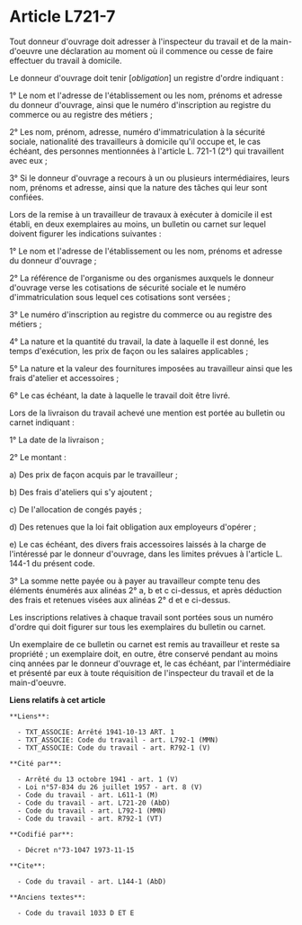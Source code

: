 # Article L721-7

Tout donneur d'ouvrage doit adresser à l'inspecteur du travail et de la main-d'oeuvre une déclaration au moment où il
commence ou cesse de faire effectuer du travail à domicile.

Le donneur d'ouvrage doit tenir [*obligation*] un registre d'ordre indiquant :

1° Le nom et l'adresse de l'établissement ou les nom, prénoms et adresse du donneur d'ouvrage, ainsi que le numéro
d'inscription au registre du commerce ou au registre des métiers ;

2° Les nom, prénom, adresse, numéro d'immatriculation à la sécurité sociale, nationalité des travailleurs à domicile qu'il
occupe et, le cas échéant, des personnes mentionnées à l'article L. 721-1 (2°) qui travaillent avec eux ;

3° Si le donneur d'ouvrage a recours à un ou plusieurs intermédiaires, leurs nom, prénoms et adresse, ainsi que la nature des
tâches qui leur sont confiées.

Lors de la remise à un travailleur de travaux à exécuter à domicile il est établi, en deux exemplaires au moins, un bulletin
ou carnet sur lequel doivent figurer les indications suivantes :

1° Le nom et l'adresse de l'établissement ou les nom, prénoms et adresse du donneur d'ouvrage ;

2° La référence de l'organisme ou des organismes auxquels le donneur d'ouvrage verse les cotisations de sécurité sociale et
le numéro d'immatriculation sous lequel ces cotisations sont versées ;

3° Le numéro d'inscription au registre du commerce ou au registre des métiers ;

4° La nature et la quantité du travail, la date à laquelle il est donné, les temps d'exécution, les prix de façon ou les
salaires applicables ;

5° La nature et la valeur des fournitures imposées au travailleur ainsi que les frais d'atelier et accessoires ;

6° Le cas échéant, la date à laquelle le travail doit être livré.

Lors de la livraison du travail achevé une mention est portée au bulletin ou carnet indiquant :

1° La date de la livraison ;

2° Le montant :

a) Des prix de façon acquis par le travailleur ;

b) Des frais d'ateliers qui s'y ajoutent ;

c) De l'allocation de congés payés ;

d) Des retenues que la loi fait obligation aux employeurs d'opérer ;

e) Le cas échéant, des divers frais accessoires laissés à la charge de l'intéressé par le donneur d'ouvrage, dans les limites
prévues à l'article L. 144-1 du présent code.

3° La somme nette payée ou à payer au travailleur compte tenu des éléments énumérés aux alinéas 2° a, b et c ci-dessus, et
après déduction des frais et retenues visées aux alinéas 2° d et e ci-dessus.

Les inscriptions relatives à chaque travail sont portées sous un numéro d'ordre qui doit figurer sur tous les exemplaires du
bulletin ou carnet.

Un exemplaire de ce bulletin ou carnet est remis au travailleur et reste sa propriété ; un exemplaire doit, en outre, être
conservé pendant au moins cinq années par le donneur d'ouvrage et, le cas échéant, par l'intermédiaire et présenté par eux à
toute réquisition de l'inspecteur du travail et de la main-d'oeuvre.

**Liens relatifs à cet article**

	**Liens**:

	  - TXT_ASSOCIE: Arrêté 1941-10-13 ART. 1
	  - TXT_ASSOCIE: Code du travail - art. L792-1 (MMN)
	  - TXT_ASSOCIE: Code du travail - art. R792-1 (V)

	**Cité par**:

	  - Arrêté du 13 octobre 1941 - art. 1 (V)
	  - Loi n°57-834 du 26 juillet 1957 - art. 8 (V)
	  - Code du travail - art. L611-1 (M)
	  - Code du travail - art. L721-20 (AbD)
	  - Code du travail - art. L792-1 (MMN)
	  - Code du travail - art. R792-1 (VT)

	**Codifié par**:

	  - Décret n°73-1047 1973-11-15

	**Cite**:

	  - Code du travail - art. L144-1 (AbD)

	**Anciens textes**:

	  - Code du travail 1033 D ET E
